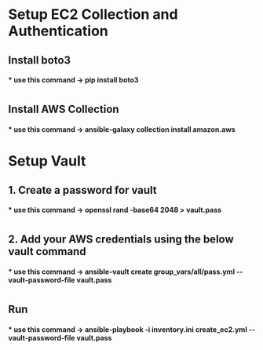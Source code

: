 # Setup EC2 Collection and Authentication


## Install boto3

#### * use this command ->  pip install boto3

# 
## Install AWS Collection

#### * use this command ->  ansible-galaxy collection install amazon.aws

#
# Setup Vault

##  1. Create a password for vault

#### * use this command ->  openssl rand -base64 2048 > vault.pass

#
##  2. Add your AWS credentials using the below vault command

#### * use this command ->  ansible-vault create group_vars/all/pass.yml --vault-password-file vault.pass

#
##  Run 

#### * use this command ->  ansible-playbook -i inventory.ini create_ec2.yml --vault-password-file vault.pass
